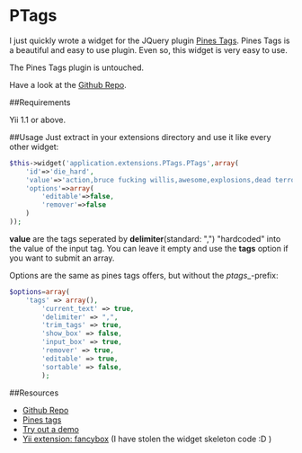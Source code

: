 PTags
=====
I just quickly wrote a widget for the JQuery plugin [Pines Tags](http://pinesframework.org/ptags/#demos). Pines Tags is a beautiful and easy to use plugin. Even so, this widget is very easy to use.

The Pines Tags plugin is untouched.

Have a look at the [Github Repo](https://github.com/Dadeniss/PTags).

##Requirements

Yii 1.1 or above.

##Usage
Just extract in your extensions directory and use it like every other widget:

~~~php
$this->widget('application.extensions.PTags.PTags',array(
    'id'=>'die_hard',
    'value'=>'action,bruce fucking willis,awesome,explosions,dead terrorists',
    'options'=>array(
        'editable'=>false,
        'remover'=>false
    )
));
~~~
**value** are the tags seperated by **delimiter**(standard: ",") "hardcoded" into the value of the input tag. You can leave it empty and use the **tags** option if you want to submit an array.

Options are the same as pines tags offers, but without the _ptags__-prefix:

~~~php
$options=array(
  	'tags' => array(),
		'current_text' => true,
		'delimiter' => ",",
		'trim_tags' => true,
		'show_box' => false,
		'input_box' => true,
		'remover' => true,
		'editable' => true,
		'sortable' => false,
		); 
~~~

##Resources
 * [Github Repo](https://github.com/Dadeniss/PTags)
 * [Pines tags](http://pinesframework.org/ptags/)
 * [Try out a demo](http://pinesframework.org/ptags/#demos)
 * [Yii extension: fancybox](http://www.yiiframework.com/extension/fancybox) (I have stolen the widget skeleton code :D )
